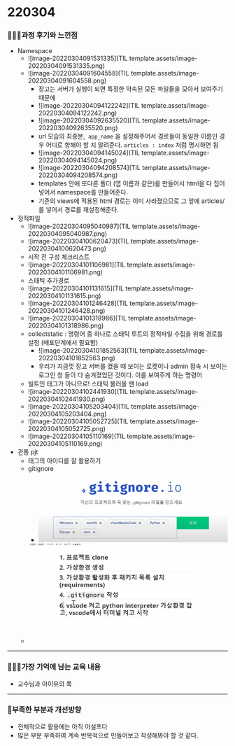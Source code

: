 # 220304

### 👨🏼‍🏫과정 후기와 느낀점

- Namespace
  - ![image-20220304091531335](TIL template.assets/image-20220304091531335.png)
  - ![image-20220304091604558](TIL template.assets/image-20220304091604558.png)
    - 장고는 서버가 실행이 되면 특정한 약속된 모든 파일들을 모아서 보여주기 때문에 
    - ![image-20220304094122242](TIL template.assets/image-20220304094122242.png)
    - ![image-20220304092635520](TIL template.assets/image-20220304092635520.png)
    - url 모습의 최종본,` app_name` 을 설정해주어서 경로들이 동일한 이름인 경우 어디로 향해야 할 지 알려준다. `articles : index` 처럼 명시하면 됨
    - ![image-20220304094145024](TIL template.assets/image-20220304094145024.png)
    - ![image-20220304094208574](TIL template.assets/image-20220304094208574.png)
    - templates 안에 또다른 폴더 (앱 이름과 같은)를 만들어서 html을 다 집어넣어서 namespace를 만들어준다.
    - 기존의 views에 적용된 html 경로는 이미 사라졌으므로 그 앞에 articles/를 넣어서 경로를 재설정해준다.
- 정적파일
  - ![image-20220304095040987](TIL template.assets/image-20220304095040987.png)
  - ![image-20220304100620473](TIL template.assets/image-20220304100620473.png)
  - 시작 전 구성 체크리스트
  - ![image-20220304101106981](TIL template.assets/image-20220304101106981.png)
  - 스태틱 추가경로
  - ![image-20220304101131615](TIL template.assets/image-20220304101131615.png)
  - ![image-20220304101246428](TIL template.assets/image-20220304101246428.png)
  - ![image-20220304101318986](TIL template.assets/image-20220304101318986.png)
  - collectstatic : 명령어 중 하나로 스태틱 루트의 정적파일 수집을 위해 경로를 설정 (배포단계에서 필요함)
    - ![image-20220304101852563](TIL template.assets/image-20220304101852563.png)
    - 우리가 지금껏 장고 서버를 켰을 때 보이는 로켓이나 admin 접속 시 보이는 로그인 창 들이 다 숨겨졌었던 것이다. 이를 보여주게 하는 명령어
  - 빌트인 태그가 아니므로! 스태틱 불러올 땐 load
  - ![image-20220304102441930](TIL template.assets/image-20220304102441930.png)
  - ![image-20220304105203404](TIL template.assets/image-20220304105203404.png)
  - ![image-20220304105052725](TIL template.assets/image-20220304105052725.png)
  - ![image-20220304105110169](TIL template.assets/image-20220304105110169.png)
- 관통 pjt
  - 태그의 아이디를 잘 활용하기
  - gitignore
    - ![image-20220304112511469](220304.assets/image-20220304112511469.png)
  - ![image-20220304112819462](220304.assets/image-20220304112819462.png)


---

### 💁🏼‍♂️가장 기억에 남는 교육 내용

- 교수님과 아이유의 룩

---

### 💫부족한 부분과 개선방향

- 전체적으로 활용에는 아직 어설프다
- 많은 부분 부족하여 계속 반복적으로 만들어보고 작성해봐야 할 것 같다.
